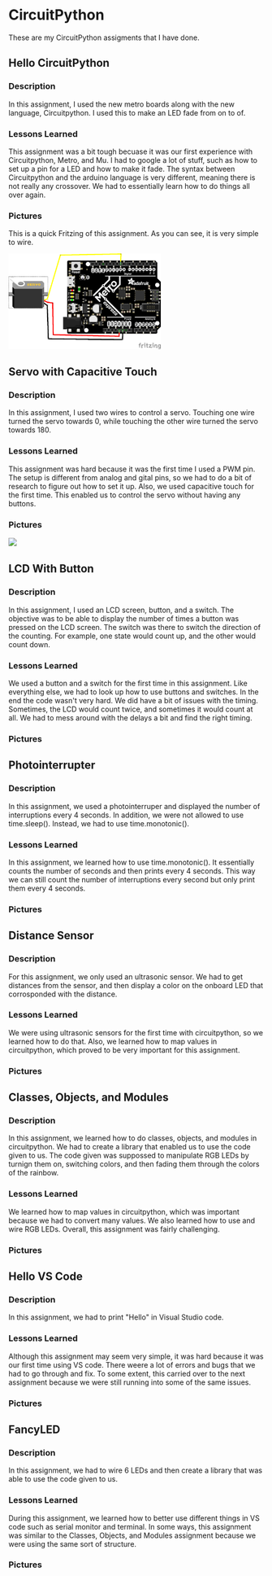 # CircuitPython
These are my CircuitPython assigments that I have done.

## Hello CircuitPython
### Description 
In this assignment, I used the new metro boards along with the new language, Circuitpython. I used this to make an LED fade from on to of.

### Lessons Learned
This assignment was a bit tough becuase it was our first experience with Circuitpython, Metro, and Mu. I had to google a lot of stuff, such as how to set up a pin for a LED and how to make it fade. The syntax between Circuitpython and the arduino language is very different, meaning there is not really any crossover. We had to essentially learn how to do things all over again. 

### Pictures
This is a quick Fritzing of this assignment. As you can see, it is very simple to wire. 

<img src="media/Servo_bb.png" width="300">

## Servo with Capacitive Touch
### Description
In this assignment, I used two wires to control a servo. Touching one wire turned the servo towards 0, while touching the other wire turned the servo towards 180. 

### Lessons Learned
This assignment was hard because it was the first time I used a PWM pin. The setup is different from analog and gital pins, so we had to do a bit of research to figure out how to set it up. Also, we used capacitive touch for the first time. This enabled us to control the servo without having any buttons. 

### Pictures

<img src="media/" width="300">

## LCD With Button
### Description
In this assignment, I used an LCD screen, button, and a switch. The objective was to be able to display the number of times a button was pressed on the LCD screen. The switch was there to switch the direction of the counting. For example, one state would count up, and the other would count down. 

### Lessons Learned
We used a button and a switch for the first time in this assignment. Like everything else, we had to look up how to use buttons and switches. In the end the code wasn't very hard. We did have a bit of issues with the timing. Sometimes, the LCD would count twice, and sometimes it would count at all. We had to mess around with the delays a bit and find the right timing. 

### Pictures

## Photointerrupter
### Description
In this assignment, we used a photointerruper and displayed the number of interruptions every 4 seconds. In addition, we were not allowed to use time.sleep(). Instead, we had to use time.monotonic(). 

### Lessons Learned
In this assignment, we learned how to use time.monotonic(). It essentially counts the number of seconds and then prints every 4 seconds. This way we can still count the number of interruptions every second but only print them every 4 seconds. 

### Pictures

## Distance Sensor
### Description
For this assignment, we only used an ultrasonic sensor. We had to get distances from the sensor, and then display a color on the onboard LED that corrosponded with the distance. 

### Lessons Learned
We were using ultrasonic sensors for the first time with circuitpython, so we learned how to do that. Also, we learned how to map values in circuitpython, which proved to be very important for this assignment. 

### Pictures

## Classes, Objects, and Modules
### Description
In this assignment, we learned how to do classes, objects, and modules in circuitpython. We had to create a library that enabled us to use the code given to us. The code given was suppossed to manipulate RGB LEDs by turnign them on, switching colors, and then fading them through the colors of the rainbow. 

### Lessons Learned
We learned how to map values in circuitpython, which was important because we had to convert many values. We also learned how to use and wire RGB LEDs. Overall, this assignment was fairly challenging. 

### Pictures

## Hello VS Code
### Description
In this assignment, we had to print "Hello" in Visual Studio code. 

### Lessons Learned
Although this assignment may seem very simple, it was hard because it was our first time using VS code. There weere a lot of errors and bugs that we had to go through and fix. To some extent, this carried over to the next assignment because we were still running into some of the same issues.

### Pictures

## FancyLED
### Description
In this assignment, we had to wire 6 LEDs and then create a library that was able to use the code given to us. 

### Lessons Learned
During this assignment, we learned how to better use different things in VS code such as serial monitor and terminal. In some ways, this assignment was similar to the Classes, Objects, and Modules assignment because we were using the same sort of structure. 

### Pictures

